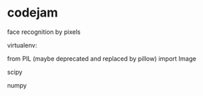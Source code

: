 codejam
=======

face recognition by pixels

virtualenv:

from PIL (maybe deprecated and replaced by pillow) import Image

scipy

numpy

